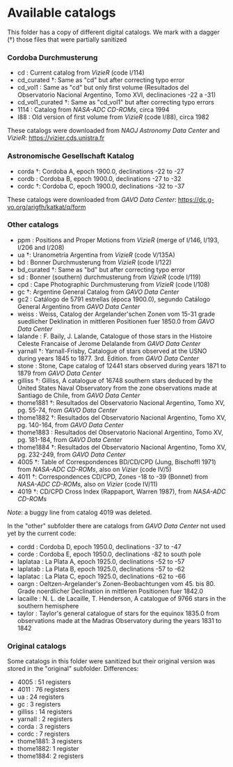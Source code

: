 # Available catalogs

This folder has a copy of different digital catalogs. We mark with a dagger (†)
those files that were partially sanitized

### Cordoba Durchmusterung

- cd : Current catalog from _VizieR_ (code I/114)
- cd_curated †: Same as "cd" but after correcting typo error
- cd_vol1 : Same as "cd" but only first volume (Resultados del Observatorio Nacional Argentino, Tomo XVI, declinaciones -22 a -31)
- cd_vol1_curated †: Same as "cd_vol1" but after correcting typo errors
- 1114 : Catalog from _NASA-ADC CD-ROMs_, circa 1994
- I88 : Old version of first volume from _VizieR_ (code I/88), circa 1982

These catalogs were downloaded from _NAOJ Astronomy Data Center_ and _VizieR_: https://vizier.cds.unistra.fr

### Astronomische Gesellschaft Katalog

- corda †: Cordoba A, epoch 1900.0, declinations -22 to -27
- cordb : Cordoba B, epoch 1900.0, declinations -27 to -32
- cordc †: Cordoba C, epoch 1900.0, declinations -32 to -37

These catalogs were downloaded from _GAVO Data Center_: https://dc.g-vo.org/arigfh/katkat/q/form

### Other catalogs

- ppm : Positions and Proper Motions from _VizieR_ (merge of I/146, I/193, I/206 and I/208)
- ua †: Uranometría Argentina from _VizieR_ (code V/135A)
- bd : Bonner Durchmusterung from _VizieR_ (code I/122)
- bd_curated †: Same as "bd" but after correcting typo error
- sd : Bonner (southern) durchmusterung from _VizieR_ (code I/119)
- cpd : Cape Photographic Durchmusterung from _VizieR_ (code I/108)
- gc †: Argentine General Catalog from _GAVO Data Center_
- gc2 : Catálogo de 5791 estrellas (época 1900.0), segundo Catálogo General Argentino from _GAVO Data Center_
- weiss : Weiss, Catalog der Argelander'schen Zonen vom 15-31 grade
suedlicher Deklination in mittleren Positionen fuer 1850.0 from
_GAVO Data Center_
- lalande : F. Baily, J. Lalande, Catalogue of those stars in the Histoire Celeste Francaise of Jerome Delalande from _GAVO Data Center_
- yarnall †: Yarnall-Frisby, Catalogue of stars observed at the USNO 
during years 1845 to 1877. 3rd. Edition. from _GAVO Data Center_
- stone : Stone, Cape catalog of 12441 stars observed during years 1871
to 1879 from _GAVO Data Center_
- gilliss †: Gilliss, A catalogue of 16748 southern stars deduced by the
United States Naval Observatory from the zone observations made at
Santiago de Chile, from _GAVO Data Center_
- thome1881 †: Resultados del Observatorio Nacional Argentino, Tomo XV, pg. 55-74, from _GAVO Data Center_
- thome1882 †: Resultados del Observatorio Nacional Argentino, Tomo XV, pg. 140-164, from _GAVO Data Center_
- thome1883 : Resultados del Observatorio Nacional Argentino, Tomo XV, pg. 181-184, from _GAVO Data Center_
- thome1884 †: Resultados del Observatorio Nacional Argentino, Tomo XV, pg. 232-249, from _GAVO Data Center_
- 4005 †: Table of Correspondences BD/CD/CPD (Jung, Bischoffl 1971) from _NASA-ADC CD-ROMs_, also on _Vizier_ (code IV/5)
- 4011 †: Correspondences CD/CPD, Zones -18 to -39 (Bonnet) from _NASA-ADC CD-ROMs_, also on _Vizier_ (code IV/11)
- 4019 †: CD/CPD Cross Index (Rappaport, Warren 1987), from _NASA-ADC CD-ROMs_

_Note_: a buggy line from catalog 4019 was deleted.

In the "other" subfolder there are catalogs from _GAVO Data Center_ not used yet
by the current code:

- cordd : Cordoba D, epoch 1950.0, declinations -37 to -47
- corde : Cordoba E, epoch 1950.0, declinations -82 to south pole
- laplataa : La Plata A, epoch 1925.0, declinations -52 to -57
- laplatab : La Plata B, epoch 1925.0, declinations -57 to -62
- laplatac : La Plata C, epoch 1925.0, declinations -62 to -66
- oargn : Oeltzen-Argelander's Zonen-Beobachtungen vom 45. bis 80. Grade noerdlicher Declination in mittleren Positionen fuer 1842.0
- lacaille : N. L. de Lacaille, T. Henderson, A catalogue of 9766 stars in the southern hemisphere
- taylor : Taylor's general catalogue of stars for the equinox 1835.0 from observations made at the Madras Observatory during the years 1831 to 1842

### Original catalogs

Some catalogs in this folder were sanitized but their original version was stored in the "original" subfolder. Differences:

- 4005 : 51 registers
- 4011 : 76 registers
- ua : 24 registers
- gc : 3 registers
- gilliss : 14 registers
- yarnall : 2 registers
- corda : 3 registers
- cordc : 7 registers
- thome1881: 3 registers
- thome1882: 1 register
- thome1884: 2 registers
